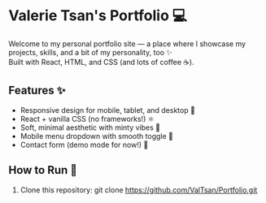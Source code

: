 # Valerie Tsan's Portfolio 💻

Welcome to my personal portfolio site — a place where I showcase my projects, skills, and a bit of my personality, too ✨  
Built with React, HTML, and CSS (and lots of coffee ☕️).


## Features ✨

- Responsive design for mobile, tablet, and desktop 📱
- React + vanilla CSS (no frameworks!) ⚛️
- Soft, minimal aesthetic with minty vibes 🍃
- Mobile menu dropdown with smooth toggle 🍔
- Contact form (demo mode for now!) 💬


## How to Run 🚀

1. Clone this repository: git clone https://github.com/ValTsan/Portfolio.git